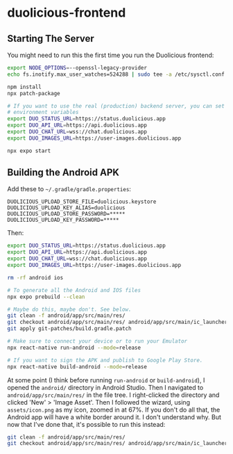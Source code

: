 # duolicious-frontend

## Starting The Server

You might need to run this the first time you run the Duolicious frontend:

```bash
export NODE_OPTIONS=--openssl-legacy-provider
echo fs.inotify.max_user_watches=524288 | sudo tee -a /etc/sysctl.conf && sudo sysctl -p
```

```bash
npm install
npx patch-package

# If you want to use the real (production) backend server, you can set these
# environment variables
export DUO_STATUS_URL=https://status.duolicious.app
export DUO_API_URL=https://api.duolicious.app
export DUO_CHAT_URL=wss://chat.duolicious.app
export DUO_IMAGES_URL=https://user-images.duolicious.app

npx expo start
```

## Building the Android APK

Add these to `~/.gradle/gradle.properties`:

```
DUOLICIOUS_UPLOAD_STORE_FILE=duolicious.keystore
DUOLICIOUS_UPLOAD_KEY_ALIAS=duolicious
DUOLICIOUS_UPLOAD_STORE_PASSWORD=*****
DUOLICIOUS_UPLOAD_KEY_PASSWORD=*****
```

Then:

```bash
export DUO_STATUS_URL=https://status.duolicious.app
export DUO_API_URL=https://api.duolicious.app
export DUO_CHAT_URL=wss://chat.duolicious.app
export DUO_IMAGES_URL=https://user-images.duolicious.app

rm -rf android ios

# To generate all the Android and IOS files
npx expo prebuild --clean

# Maybe do this, maybe don't. See below.
git clean -f android/app/src/main/res/
git checkout android/app/src/main/res/ android/app/src/main/ic_launcher-playstore.png
git apply git-patches/build.gradle.patch

# Make sure to connect your device or to run your Emulator
npx react-native run-android --mode=release

# If you want to sign the APK and publish to Google Play Store.
npx react-native build-android --mode=release
```

At some point (I think before running `run-android` or `build-android`), I opened the `android/` directory in Android Studio. Then I navigated to `android/app/src/main/res/` in the file tree. I right-clicked the directory and clicked 'New' > 'Image Asset'. Then I followed the wizard, using `assets/icon.png` as my icon, zoomed in at 67%. If you don't do all that, the Android app will have a white border around it. I don't understand why. But now that I've done that, it's possible to run this instead:

```bash
git clean -f android/app/src/main/res/
git checkout android/app/src/main/res/ android/app/src/main/ic_launcher-playstore.png
```
